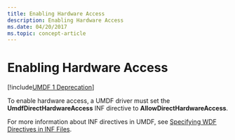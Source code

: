 ```yaml
---
title: Enabling Hardware Access
description: Enabling Hardware Access
ms.date: 04/20/2017
ms.topic: concept-article
---
```


# Enabling Hardware Access

[!include[UMDF 1 Deprecation](../includes/umdf-1-deprecation.md)]

To enable hardware access, a UMDF driver must set the **UmdfDirectHardwareAccess** INF directive to **AllowDirectHardwareAccess**.

For more information about INF directives in UMDF, see [Specifying WDF Directives in INF Files](specifying-wdf-directives-in-inf-files.md).

 

 





